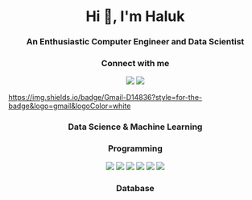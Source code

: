<h1 align="center">Hi 👋, I'm Haluk</h1>
<h3 align="center">An Enthusiastic Computer Engineer and Data Scientist</h3>

<h3 align="center">Connect with me</h3>
<p align="center">
<a href="https://www.linkedin.com/in/haluksumen/"><img src="https://img.shields.io/badge/LinkedIn-0077B5?style=for-the-badge&logo=linkedin&logoColor=white"></a>
<a href="mailto:haluksumen@gmail.com"><img src="https://img.shields.io/badge/Gmail-D14836?style=for-the-badge&logo=gmail&logoColor=white"></a>


https://img.shields.io/badge/Gmail-D14836?style=for-the-badge&logo=gmail&logoColor=white
</p>
<h3 align="center">Data Science & Machine Learning</h3>
<p>
 
</p>
 

<h3 align="center">Programming</h3>
<p align="center">
   <a href="#"><img src="https://img.shields.io/badge/Python-3776AB?style=for-the-badge&logo=python&logoColor=white"></a>
   <a href="#"><img src="https://img.shields.io/badge/Java-ED8B00?style=for-the-badge&logo=java&logoColor=white"></a>
   <a href="#"><img src="https://img.shields.io/badge/C-00599C?style=for-the-badge&logo=c&logoColor=white"></a>
   <a href="#"><img src="https://img.shields.io/badge/HTML5-E34F26?style=for-the-badge&logo=html5&logoColor=white"></a>
   <a href="#"><img src="https://img.shields.io/badge/CSS3-1572B6?style=for-the-badge&logo=css3&logoColor=white"></a>
   <a href="#"><img src="https://img.shields.io/badge/JavaScript-F7DF1E?style=for-the-badge&logo=javascript&logoColor=black"></a>
</p>
 



<h3 align="center">Database</h3>
<p>

</p>
 

 
